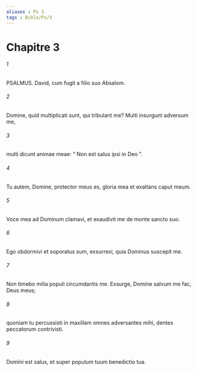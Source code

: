 ```yaml
---
aliases : Ps 3
tags : Bible/Ps/3
---
```


# Chapitre 3

###### 1
PSALMUS. David, cum fugit a filio suo Absalom.
###### 2
Domine, quid multiplicati sunt, qui tribulant me? Multi insurgunt adversum me,
###### 3
multi dicunt animae meae: “ Non est salus ipsi in Deo ”.
###### 4
Tu autem, Domine, protector meus es, gloria mea et exaltans caput meum.
###### 5
Voce mea ad Dominum clamavi, et exaudivit me de monte sancto suo.
###### 6
Ego obdormivi et soporatus sum, exsurrexi, quia Dominus suscepit me.
###### 7
Non timebo milia populi circumdantis me. Exsurge, Domine salvum me fac, Deus meus;
###### 8
quoniam tu percussisti in maxillam omnes adversantes mihi, dentes peccatorum contrivisti.
###### 9
Domini est salus, et super populum tuum benedictio tua.

